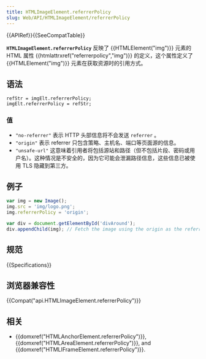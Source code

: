 ```yaml
---
title: HTMLImageElement.referrerPolicy
slug: Web/API/HTMLImageElement/referrerPolicy
---
```

{{APIRef}}{{SeeCompatTable}}

**`HTMLImageElement.referrerPolicy`** 反映了 {{HTMLElement("img")}} 元素的 HTML 属性 {{htmlattrxref("referrerpolicy","img")}} 的定义，这个属性定义了{{HTMLElement("img")}} 元素在获取资源时的引用方式。

## 语法

```
refStr = imgElt.referrerPolicy;
imgElt.referrerPolicy = refStr;
```

### 值

- `"no-referrer"` 表示 HTTP 头部信息将不会发送 `referrer` 。
- `"origin"` 表示 referrer 只包含策略、主机名、端口等页面源的信息。
- `"unsafe-url"` 这意味着引用者将包括源站和路径（但不包括片段、密码或用户名）。这种情况是不安全的，因为它可能会泄漏路径信息，这些信息已被使用 TLS 隐藏到第三方。

## 例子

```js
var img = new Image();
img.src = 'img/logo.png';
img.referrerPolicy = 'origin';

var div = document.getElementById('divAround');
div.appendChild(img); // Fetch the image using the origin as the referrer
```

## 规范

{{Specifications}}

## 浏览器兼容性

{{Compat("api.HTMLImageElement.referrerPolicy")}}

## 相关

- {{domxref("HTMLAnchorElement.referrerPolicy")}}, {{domxref("HTMLAreaElement.referrerPolicy")}}, and {{domxref("HTMLIFrameElement.referrerPolicy")}}.
